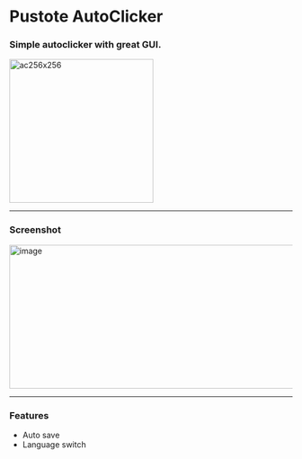 # Pustote AutoClicker

### Simple autoclicker with great GUI.

<img width="256" height="256" alt="ac256x256" src="https://github.com/user-attachments/assets/116d458c-bb6f-481b-b1d0-f20551e1bd95" />


<hr></hr>

### Screenshot


<img width="550" height="256" alt="image" src="https://github.com/user-attachments/assets/9eeced65-5f8b-40c5-b3d7-52176509bf85" />

<hr></hr>

### Features

- Auto save
- Language switch
